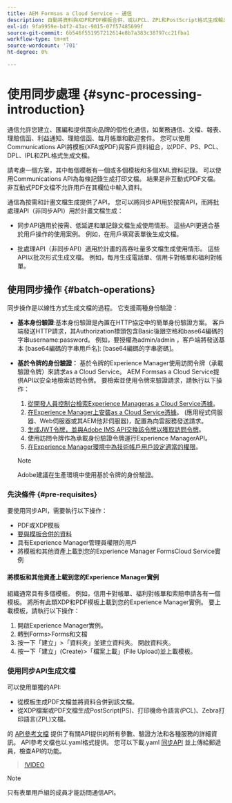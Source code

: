```yaml
---
title: AEM Formsas a Cloud Service — 通信
description: 自動將資料與XDP和PDF模板合併，或以PCL、ZPL和PostScript格式生成輸出
exl-id: 9fa9959e-b4f2-43ac-9015-07f57485699f
source-git-commit: 6b546f551957212614e8b7a383c38797cc21fba1
workflow-type: tm+mt
source-wordcount: '701'
ht-degree: 0%

---
```



# 使用同步處理 {#sync-processing-introduction}

通信允許您建立、匯編和提供面向品牌的個性化通信，如業務通信、文檔、報表、理賠信函、利益通知、理賠信函、每月帳單和歡迎套件。 您可以使用Communications API將模板(XFA或PDF)與客戶資料組合，以PDF、PS、PCL、DPL、IPL和ZPL格式生成文檔。

請考慮一個方案，其中每個模板有一個或多個模板和多個XML資料記錄。 可以使用Communications API為每條記錄生成打印文檔。 <!-- You can also combine the records into a single document. --> 結果是非互動式PDF文檔。 非互動式PDF文檔不允許用戶在其欄位中輸入資料。


通信為按需和計畫文檔生成提供了API。 您可以將同步API用於按需API，而將批處理API（非同步API）用於計畫文檔生成：

* 同步API適用於按需、低延遲和單記錄文檔生成使用情形。 這些API更適合基於用戶操作的使用案例。 例如，在用戶填寫表單後生成文檔。

* 批處理API（非同步API）適用於計畫的高吞吐量多文檔生成使用情形。 這些API以批次形式生成文檔。 例如，每月生成電話單、信用卡對帳單和福利對帳單。

## 使用同步操作 {#batch-operations}

同步操作是以線性方式生成文檔的過程。 它支援兩種身份驗證：

* **基本身份驗證**:基本身份驗證是內置在HTTP協定中的簡單身份驗證方案。 客戶端發送HTTP請求，其Authorization標頭包含Basic後跟空格和base64編碼的字串username:password。 例如，要授權為admin/admin ，客戶端將發送基本 [base64編碼的字串用戶名]: [base64編碼的字串密碼]。

* **基於令牌的身份驗證：** 基於令牌的Experience Manager使用訪問令牌（承載驗證令牌）來請求as a Cloud Service。 AEM Formsas a Cloud Service提供API以安全地檢索訪問令牌。 要檢索並使用令牌來驗證請求，請執行以下操作：

   1. [從開發人員控制台檢索Experience Manageras a Cloud Service憑據](https://experienceleague.adobe.com/docs/experience-manager-learn/getting-started-with-aem-headless/authentication/service-credentials.html)。
   1. [在Experience Manager上安裝as a Cloud Service憑據](https://experienceleague.adobe.com/docs/experience-manager-learn/getting-started-with-aem-headless/authentication/service-credentials.html)。 (應用程式伺服器、Web伺服器或其AEM他非伺服器)，配置為向雲服務發送請求。
   1. [生成JWT令牌，並與Adobe IMS API交換該令牌以獲取訪問令牌](https://experienceleague.adobe.com/docs/experience-manager-learn/getting-started-with-aem-headless/authentication/service-credentials.html)。
   1. 使用訪問令牌作為承載身份驗證令牌運行Experience ManagerAPI。
   1. [在Experience Manager環境中為技術帳戶用戶設定適當的權限](https://experienceleague.adobe.com/docs/experience-manager-learn/getting-started-with-aem-headless/authentication/service-credentials.html?lang=en#configure-access-in-aem)。

   >[!NOTE]
   >
   >Adobe建議在生產環境中使用基於令牌的身份驗證。

### 先決條件 {#pre-requisites}

要使用同步API，需要執行以下操作：

* PDF或XDP模板
* [要與模板合併的資料](#form-data)
* 具有Experience Manager管理員權限的用戶
* 將模板和其他資產上載到您的Experience Manager FormsCloud Service實例

#### 將模板和其他資產上載到您的Experience Manager實例

組織通常具有多個模板。 例如，信用卡對帳單、福利對帳單和索賠申請各有一個模板。 將所有此類XDP和PDF模板上載到您的Experience Manager實例。 要上載模板，請執行以下操作：

1. 開啟Experience Manager實例。
1. 轉到Forms>Forms和文檔
1. 按一下「建立」>「資料夾」並建立資料夾。 開啟資料夾。
1. 按一下「建立」(Create)>「檔案上載」(File Upload)並上載模板。

### 使用同步API生成文檔

可以使用單獨的API:

* 從模板生成PDF文檔並將資料合併到該文檔。
* 從XDP檔案或PDF文檔生成PostScript(PS)、打印機命令語言(PCL)、Zebra打印語言(ZPL)文檔。

的 [API參考文檔](https://www.adobe.io/experience-manager-forms-cloud-service-developer-reference/api/sync/#tag/Communications-Services) 提供了有關API提供的所有參數、驗證方法和各種服務的詳細資訊。 API參考文檔也以.yaml格式提供。 您可以下載.yaml [同步API](assets/sync.yaml) 並上傳給郵遞員，檢查API的功能。

>[!VIDEO](https://video.tv.adobe.com/v/335771)

>[!NOTE]
>
>只有表單用戶組的成員才能訪問通信API。

